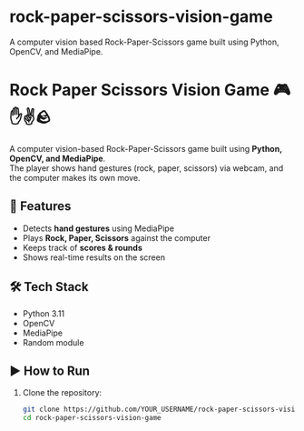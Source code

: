 # rock-paper-scissors-vision-game
A computer vision based Rock-Paper-Scissors game built using Python, OpenCV, and MediaPipe.
# Rock Paper Scissors Vision Game 🎮✋✌️🪨

A computer vision-based Rock-Paper-Scissors game built using **Python, OpenCV, and MediaPipe**.  
The player shows hand gestures (rock, paper, scissors) via webcam, and the computer makes its own move.  

## 🚀 Features
- Detects **hand gestures** using MediaPipe
- Plays **Rock, Paper, Scissors** against the computer
- Keeps track of **scores & rounds**
- Shows real-time results on the screen

## 🛠️ Tech Stack
- Python 3.11
- OpenCV
- MediaPipe
- Random module

## ▶️ How to Run
1. Clone the repository:
   ```bash
   git clone https://github.com/YOUR_USERNAME/rock-paper-scissors-vision-game.git
   cd rock-paper-scissors-vision-game
